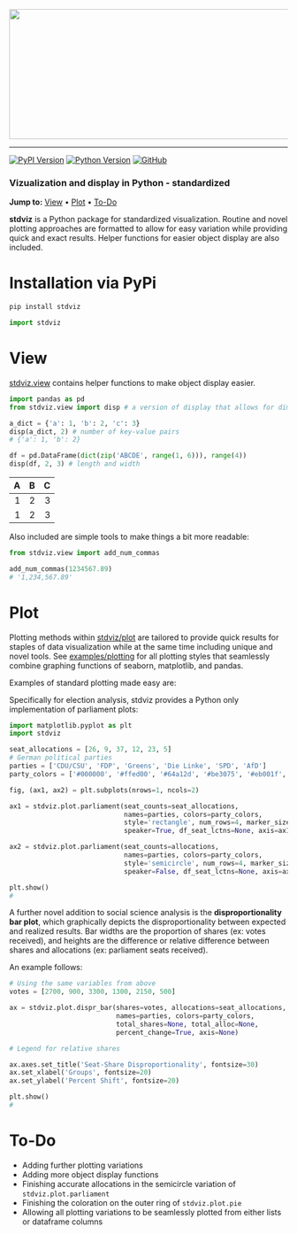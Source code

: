 <div align="center">
  <a href="https://github.com/andrewtavis/stdviz"><img src="https://raw.githubusercontent.com/andrewtavis/stdviz/master/resources/stdviz_logo_transparent.png" width="552" height="235"></a>
</div>

--------------------------------------

[![PyPI Version](https://badge.fury.io/py/stdviz.svg)](https://pypi.org/project/stdviz/)
[![Python Version](https://img.shields.io/badge/python-3.5%20%7C%203.6%20%7C%203.7-blue.svg)](https://pypi.org/project/stdviz/)
[![GitHub](https://img.shields.io/github/license/andrewtavis/stdviz.svg)](https://github.com/andrewtavis/stdviz/blob/master/LICENSE)

### Vizualization and display in Python - standardized

**Jump to:** [View](#view) • [Plot](#plot) • [To-Do](#to-do)

**stdviz** is a Python package for standardized visualization. Routine and novel plotting approaches are formatted to allow for easy variation while providing quick and exact results. Helper functions for easier object display are also included.

# Installation via PyPi
```bash
pip install stdviz
```

```python
import stdviz
```

# View

[stdviz.view]() contains helper functions to make object display easier.

```python
import pandas as pd
from stdviz.view import disp # a version of display that allows for dimension inputs

a_dict = {'a': 1, 'b': 2, 'c': 3}
disp(a_dict, 2) # number of key-value pairs
# {'a': 1, 'b': 2}

df = pd.DataFrame(dict(zip('ABCDE', range(1, 6))), range(4))
disp(df, 2, 3) # length and width
```
|   A |   B |   C |
|----:|----:|----:|
|   1 |   2 |   3 |
|   1 |   2 |   3 |

Also included are simple tools to make things a bit more readable:

```python
from stdviz.view import add_num_commas

add_num_commas(1234567.89)
# '1,234,567.89'
```

# Plot

Plotting methods within [stdviz/plot]() are tailored to provide quick results for staples of data visualization while at the same time including unique and novel tools. See [examples/plotting]() for all plotting styles that seamlessly combine graphing functions of seaborn, matplotlib, and pandas.

Examples of standard plotting made easy are:



Specifically for election analysis, stdviz provides a Python only implementation of parliament plots:

```python
import matplotlib.pyplot as plt
import stdviz

seat_allocations = [26, 9, 37, 12, 23, 5]
# German political parties
parties = ['CDU/CSU', 'FDP', 'Greens', 'Die Linke', 'SPD', 'AfD']
party_colors = ['#000000', '#ffed00', '#64a12d', '#be3075', '#eb001f', '#009ee0']
```

```python
fig, (ax1, ax2) = plt.subplots(nrows=1, ncols=2)

ax1 = stdviz.plot.parliament(seat_counts=seat_allocations, 
                             names=parties, colors=party_colors, 
                             style='rectangle', num_rows=4, marker_size=300, 
                             speaker=True, df_seat_lctns=None, axis=ax1)

ax2 = stdviz.plot.parliament(seat_counts=allocations, 
                             names=parties, colors=party_colors, 
                             style='semicircle', num_rows=4, marker_size=175, 
                             speaker=False, df_seat_lctns=None, axis=ax2)

plt.show()
#
```

A further novel addition to social science analysis is the **disproportionality bar plot**, which graphically depicts the disproportionality between expected and realized results. Bar widths are the proportion of shares (ex: votes received), and heights are the difference or relative difference between shares and allocations (ex: parliament seats received). 

An example follows:

```python
# Using the same variables from above
votes = [2700, 900, 3300, 1300, 2150, 500]

ax = stdviz.plot.dispr_bar(shares=votes, allocations=seat_allocations,
                           names=parties, colors=party_colors, 
                           total_shares=None, total_alloc=None,
                           percent_change=True, axis=None)

# Legend for relative shares

ax.axes.set_title('Seat-Share Disproportionality', fontsize=30)
ax.set_xlabel('Groups', fontsize=20)
ax.set_ylabel('Percent Shift', fontsize=20)

plt.show()
#
```

# To-Do

- Adding further plotting variations
- Adding more object display functions
- Finishing accurate allocations in the semicircle variation of `stdviz.plot.parliament`
- Finishing the coloration on the outer ring of `stdviz.plot.pie`
- Allowing all plotting variations to be seamlessly plotted from either lists or dataframe columns